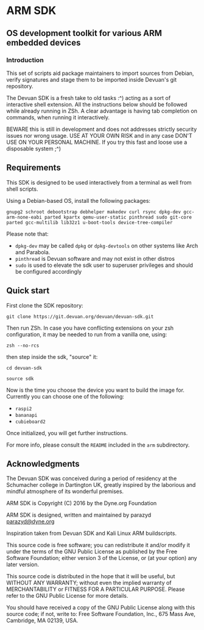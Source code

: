 # ARM SDK

##  OS development toolkit for various ARM embedded devices

### Introduction

This set of scripts aid package maintainers to import sources from
Debian, verify signatures and stage them to be imported inside
Devuan's git repository.

The Devuan SDK is a fresh take to old tasks :^) acting as a sort of
interactive shell extension. All the instructions below should be
followed while already running in ZSh. A clear advantage is having tab
completion on commands, when running it interactively.

BEWARE this is still in development and does not addresses strictly
security issues nor wrong usage. USE AT YOUR OWN RISK and in any case
DON'T USE ON YOUR PERSONAL MACHINE.
If you try this fast and loose use a disposable system ;^)

## Requirements

This SDK is designed to be used interactively from a terminal as well
from shell scripts.

Using a Debian-based OS, install the following packages:

```
gnupg2 schroot debootstrap debhelper makedev curl rsync dpkg-dev gcc-arm-none-eabi parted kpartx qemu-user-static pinthread sudo git-core parted gcc-multilib lib32z1 u-boot-tools device-tree-compiler
```

Please note that:
 - `dpkg-dev` may be called `dpkg` or `dpkg-devtools` on other systems like Arch and Parabola.
 - `pinthread` is Devuan software and may not exist in other distros
 - `sudo` is used to elevate the sdk user to superuser privileges and should be configured accordingly

## Quick start

First clone the SDK repository:

```
git clone https://git.devuan.org/devuan/devuan-sdk.git
```

Then run ZSh. In case you have conflicting extensions on your zsh
configuration, it may be needed to run from a vanilla one, using:

```
zsh --no-rcs
```

then step inside the sdk, "source" it:

```
cd devuan-sdk

source sdk
```

Now is the time you choose the device you want to build the image for. Currently
you can choose one of the following:
* `raspi2`
* `bananapi`
* `cubieboard2`

Once initialized, you will get further instructions.

For more info, please consult the `README` included in the `arm` subdirectory.

## Acknowledgments

The Devuan SDK was conceived during a period of residency at the
Schumacher college in Dartington UK, greatly inspired by the laborious
and mindful atmosphere of its wonderful premises.

ARM SDK is Copyright (C) 2016 by the Dyne.org Foundation

ARM SDK is designed, written and maintained by parazyd <parazyd@dyne.org>

Inspiration taken from Devuan SDK and Kali Linux ARM buildscripts.

This source code is free software; you can redistribute it and/or
modify it under the terms of the GNU Public License as published by
the Free Software Foundation; either version 3 of the License, or (at
your option) any later version.

This source code is distributed in the hope that it will be useful,
but WITHOUT ANY WARRANTY; without even the implied warranty of
MERCHANTABILITY or FITNESS FOR A PARTICULAR PURPOSE.  Please refer to
the GNU Public License for more details.

You should have received a copy of the GNU Public License along with
this source code; if not, write to: Free Software Foundation, Inc.,
675 Mass Ave, Cambridge, MA 02139, USA.
